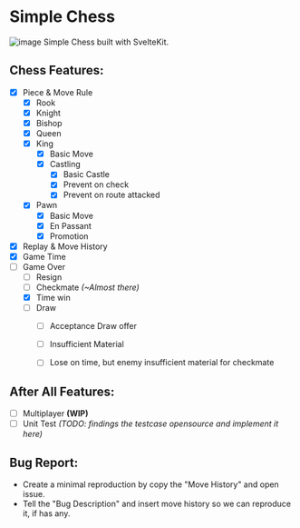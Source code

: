 # Simple Chess

![image](https://github.com/WailanTirajoh/sveltekit-chess/assets/53980548/7f2d0c5b-79c9-487a-9315-623c9af9921a)
Simple Chess built with SvelteKit.


## Chess Features:
- [x] Piece & Move Rule
  - [x] Rook
  - [x] Knight
  - [x] Bishop
  - [x] Queen
  - [x] King
    - [x] Basic Move
    - [x] Castling
      - [x] Basic Castle
      - [x] Prevent on check
      - [x] Prevent on route attacked
  - [x] Pawn
    - [x] Basic Move 
    - [x] En Passant
    - [x] Promotion
- [x] Replay & Move History
- [x] Game Time
- [ ] Game Over
    - [ ] Resign
    - [ ] Checkmate _(~Almost there)_
    - [x] Time win
    - [ ] Draw
      - [ ] Acceptance Draw offer
      - [ ] Insufficient Material
      - [ ] Lose on time, but enemy insufficient material for checkmate


## After All Features:
- [ ] Multiplayer **(WIP)**
- [ ] Unit Test _(TODO: findings the testcase opensource and implement it here)_

## Bug Report:
- Create a minimal reproduction by copy the "Move History" and open issue.
- Tell the "Bug Description" and insert move history so we can reproduce it, if has any.
